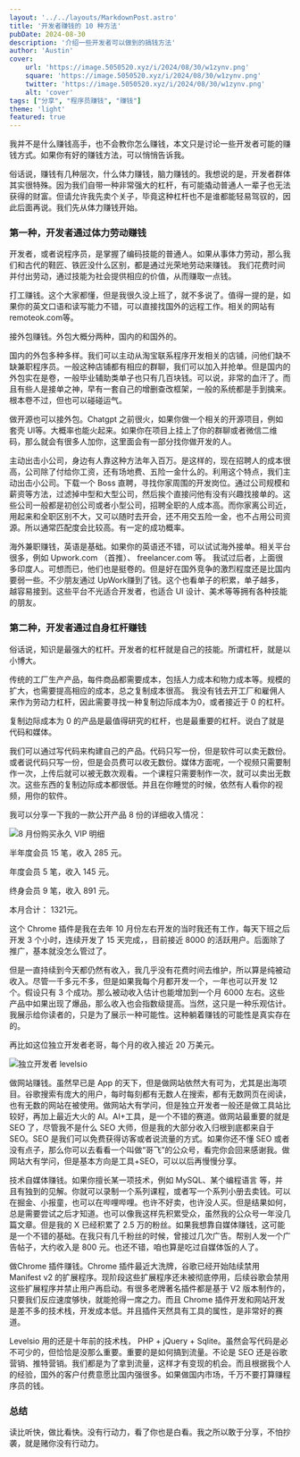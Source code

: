 ```yaml
---
layout: '../../layouts/MarkdownPost.astro'
title: '开发者赚钱的 10 种方法'
pubDate: 2024-08-30
description: '介绍一些开发者可以做到的搞钱方法'
author: 'Austin'
cover:
    url: 'https://image.5050520.xyz/i/2024/08/30/w1zynv.png'
    square: 'https://image.5050520.xyz/i/2024/08/30/w1zynv.png'
    twitter: 'https://image.5050520.xyz/i/2024/08/30/w1zynv.png'
    alt: 'cover'
tags: ["分享", "程序员赚钱", "赚钱"]
theme: 'light'
featured: true
---
```


我并不是什么赚钱高手，也不会教你怎么赚钱，本文只是讨论一些开发者可能的赚钱方式。如果你有好的赚钱方法，可以悄悄告诉我。

俗话说，赚钱有几种层次，什么体力赚钱，脑力赚钱的。我想说的是，开发者群体其实很特殊。因为我们自带一种非常强大的杠杆，有可能撬动普通人一辈子也无法获得的财富。但请允许我先卖个关子，毕竟这种杠杆也不是谁都能轻易驾驭的，因此后面再说。我们先从体力赚钱开始。

### 第一种，开发者通过体力劳动赚钱

开发者，或者说程序员，是掌握了编码技能的普通人。如果从事体力劳动，那么我们和古代的鞋匠、铁匠没什么区别，都是通过光荣地劳动来赚钱。
我们花费时间并付出劳动，通过技能为社会提供相应的价值，从而赚取一点钱。

打工赚钱。这个大家都懂，但是我很久没上班了，就不多说了。值得一提的是，如果你的英文口语和读写能力不错，可以直接找国外的远程工作。相关的网站有 remoteok.com等。

接外包赚钱。外包大概分两种，国内的和国外的。

国内的外包多种多样。我们可以主动从淘宝联系程序开发相关的店铺，问他们缺不缺兼职程序员。一般这种店铺都有相应的群聊，我们可以加入并抢单。但是国内的外包实在是卷，一般毕业辅助类单子也只有几百块钱。可以说，非常的血汗了。而且有些人是接单之神，早有一套自己的增删查改框架，一般的系统都是手到擒来。根本卷不过，但也可以碰碰运气。

做开源也可以接外包。Chatgpt 之前很火，如果你做一个相关的开源项目，例如套壳 UI等。大概率也能火起来。如果你在项目上挂上了你的群聊或者微信二维码，那么就会有很多人加你，这里面会有一部分找你做开发的人。

主动出击小公司，身边有人靠这种方法年入百万。是这样的，现在招聘人的成本很高，公司除了付给你工资，还有场地费、五险一金什么的。利用这个特点，我们主动出击小公司。下载一个 Boss 直聘，寻找你家周围的开发岗位。通过公司规模和薪资等方法，过滤掉中型和大型公司，然后挨个直接问他有没有兴趣找接单的。这些公司一般都是初创公司或者小型公司，招聘全职的人成本高。而你家离公司近，用起来和全职区别不大，又可以随时去开会，还不用交五险一金，也不占用公司资源。所以通常匹配度会比较高。有一定的成功概率。

海外兼职赚钱，英语是基础。如果你的英语还不错，可以试试海外接单。相关平台很多，例如 Upwork.com （首推）、 freelancer.com 等。 我试过后者，上面很多印度人。可想而已，他们也是挺卷的。但是好在国外竞争的激烈程度还是比国内要弱一些。不少朋友通过 UpWork赚到了钱。这个也看单子的积累，单子越多，越容易接到。这些平台不光适合开发者，也适合 UI 设计、美术等等拥有各种技能的朋友。

### 第二种，开发者通过自身杠杆赚钱

俗话说，知识是最强大的杠杆。开发者的杠杆就是自己的技能。所谓杠杆，就是以小博大。

传统的工厂生产产品，每件商品都需要成本，包括人力成本和物力成本等。规模的扩大，也需要提高相应的成本，总之复制成本很高。
我没有钱去开工厂和雇佣人来作为劳动力杠杆，因此需要寻找一种复制边际成本为0，或者接近于 0 的杠杆。

复制边际成本为 0 的产品是最值得研究的杠杆，也是最重要的杠杆。说白了就是代码和媒体。

我们可以通过写代码来构建自己的产品。代码只写一份，但是软件可以卖无数份。或者说代码只写一份，但是会员费可以收无数份。媒体方面呢，一个视频只需要制作一次，上传后就可以被无数次观看。一个课程只需要制作一次，就可以卖出无数次。这些东西的复制边际成本都很低。并且在你睡觉的时候，依然有人看你的视频，用你的软件。

我可以分享一下我的一款公开产品 8 份的详细收入情况：

![8 月份购买永久 VIP 明细](https://image.5050520.xyz/i/2024/08/30/uechrf.jpg)

半年度会员 15 笔，收入 285 元。

年度会员 5 笔，收入 145 元。

终身会员 9 笔，收入 891 元。

本月合计： 1321元。

这个 Chrome 插件是我在去年 10 月份左右开发的当时我还有工作，每天下班之后开发 3 个小时，连续开发了 15 天完成，，目前接近 8000 的活跃用户。后面除了推广，基本就没怎么管过了。

但是一直持续到今天都仍然有收入，我几乎没有花费时间去维护，所以算是纯被动收入。尽管一千多元不多，但是如果我每个月都开发一个，一年也可以开发 12 个。假设只有 3 个成功。那么被动收入估计也能增加到一个月 6000 左右。这些产品中如果出现了爆品，那么收入也会指数级提高。当然，这只是一种乐观估计。我展示给你读者的，只是为了展示一种可能性。这种躺着赚钱的可能性是真实存在的。

再比如这位独立开发者老哥，每个月的收入接近 20 万美元。

![独立开发者 levelsio](https://image.5050520.xyz/i/2024/08/30/vfzj8y.jpg)

做网站赚钱。虽然早已是 App 的天下，但是做网站依然大有可为，尤其是出海项目。谷歌搜索有庞大的用户，每时每刻都有无数人在搜索，都有无数网页在阅读，也有无数的网站在被使用。做网站大有学问，但是独立开发者一般还是做工具站比较好，再加上最近大火的 AI。AI+工具，是一个不错的赛道。做网站最重要的就是 SEO 了，尽管我不是什么 SEO 大师，但是我的大部分收入归根到底都来自于 SEO。SEO 是我们可以免费获得访客或者说流量的方式。如果你还不懂 SEO 或者没有点子，那么你可以去看看一个叫做“哥飞”的公众号，看完你会回来感谢我。做网站大有学问，但是基本方向是工具+SEO，可以以后再慢慢分享。

技术自媒体赚钱。如果你擅长某一项技术，例如 MySQL、某个编程语言 等，并且有独到的见解。你就可以录制一个系列课程，或者写一个系列小册去卖钱。可以在掘金、小报童，也可以在哔哩哔哩。也许不好卖，也许没人买。但是结果如何，总是需要尝试之后才知道。也可以像我这样先积累受众，虽然我的公众号一年没几篇文章。但是我的 X 已经积累了 2.5 万的粉丝。如果我想靠自媒体赚钱，这可能是一个不错的基础。在我只有几千粉丝的时候，曾接过几次广告。帮别人发一个广告帖子，大约收入是 800 元。也还不错，咱也算是吃过自媒体饭的人了。

做Chrome 插件赚钱。Chrome 插件最近大洗牌，谷歌已经开始陆续禁用Manifest v2 的扩展程序。现阶段这些扩展程序还未被彻底停用，后续谷歌会禁用这些扩展程序并禁止用户再启动。有很多老牌著名插件都是基于 V2 版本制作的，只要我们反应速度够快，就能抢得一席之力。而且 Chrome 插件开发和网站开发是差不多的技术栈，开发成本低。并且插件天然具有工具的属性，是非常好的赛道。

Levelsio 用的还是十年前的技术栈， PHP + jQuery + Sqlite。虽然会写代码是必不可少的，但恰恰是没那么重要。重要的是如何搞到流量。不论是 SEO 还是谷歌营销、推特营销。我们都是为了拿到流量，这样才有变现的机会。而且根据我个人的经验，国外的客户付费意愿比国内强很多。如果做国内市场，千万不要打算赚程序员的钱。

### 总结

读比听快，做比看快。没有行动力，看了你也是白看。我之所以敢于分享，不怕抄袭，就是赌你没有行动力。